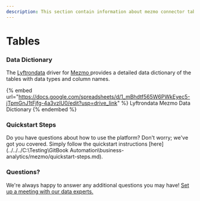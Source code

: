 ```yaml
---
description: This section contain information about mezmo connector tables information
---
```


# Tables

### Data Dictionary

The [Lyftrondata](https://www.lyftrondata.com/) driver for [Mezmo](None/)[ ](https://www.lyftrondata.com/integration/mezmo/)provides a detailed data dictionary of the tables with data types and column names.

{% embed url="https://docs.google.com/spreadsheets/d/1_mBhdtf565W6PWkEyec5-jTpmGnJ1tFjfg-4a3vzIU0/edit?usp=drive_link" %}
Lyftrondata Mezmo Data Dictionary
{% endembed %}

### Quickstart Steps

Do you have questions about how to use the platform? Don't worry; we've got you covered. Simply follow the quickstart instructions [here](../../../C:\Testing\GitBook Automation\business-analytics/mezmo/quickstart-steps.md).

### Questions? <a href="#questions" id="questions"></a>

We're always happy to answer any additional questions you may have! [Set up a meeting with our data experts.](https://www.lyftrondata.com/book-a-meeting/)

